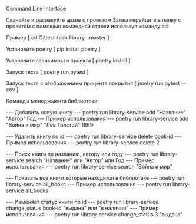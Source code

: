 Command Line Interface

Скачайте и распакуйте архив с проектом
Затем перейдите в папку с проектом с помощью командной строки используя команду cd 

Пример [ cd C:\test-task-library--master ]

Установите poetry
[ pip install poetry ]

Установите зависимости проекта
[ poetry install ]

Запуск теста
[ poetry run pytest ]

Запуск теста c отображением процента покрытия
[ poetry run pytest --cov ]

Команды менеджмента библиотеки:

--- Добавить новую книгу ---
poetry run library-service add "Название" "Автор" Год
--- Пример использования ---
poetry run library-service add "Война и мир" "Лев Толстой" 1869


--- Удалить книгу по id ---
poetry run library-service delete book-id
--- Пример использования ---
poetry run library-service delete 2


--- Поиск книги по названию, автору или году ---
poetry run library-service search "Название" или "Автор" или Год
--- Пример использования ---
poetry run library-service search "Война и мир"


--- Показать все книги которые находятся в библиотеке ---
poetry run library-service all_books
--- Пример использования ---
poetry run library-service all_books


--- Изменяет статус книги по id ---
poetry run library-service change_status book-id "выдана" или "в наличии"
--- Пример использования ---
poetry run library-service change_status 3 "выдана"
